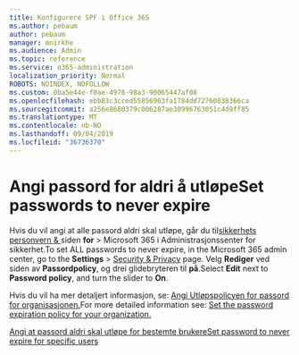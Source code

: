 ```yaml
---
title: Konfigurere SPF i Office 365
ms.author: pebaum
author: pebaum
manager: mnirkhe
ms.audience: Admin
ms.topic: reference
ms.service: o365-administration
localization_priority: Normal
ROBOTS: NOINDEX, NOFOLLOW
ms.custom: 0ba5e44e-f0ae-4978-98a3-90065447af08
ms.openlocfilehash: ebb83c3cced55856963fa1784dd72760838366ca
ms.sourcegitcommit: a256e8680379c006287ae30996763051c4d9ff85
ms.translationtype: MT
ms.contentlocale: nb-NO
ms.lasthandoff: 09/04/2019
ms.locfileid: "36736370"
---
```

# <a name="set-passwords-to-never-expire"></a><span data-ttu-id="9fdbf-102">Angi passord for aldri å utløpe</span><span class="sxs-lookup"><span data-stu-id="9fdbf-102">Set passwords to never expire</span></span> 

<span data-ttu-id="9fdbf-103">Hvis du vil angi at alle passord aldri skal utløpe, går du til[sikkerhets personvern &amp; ](https://portal.office.com/adminportal/home#/settings/security) siden **for** > Microsoft 365 i Administrasjonssenter for sikkerhet.</span><span class="sxs-lookup"><span data-stu-id="9fdbf-103">To set ALL passwords to never expire, in the Microsoft 365 admin center, go to the **Settings** > [Security &amp; Privacy](https://portal.office.com/adminportal/home#/settings/security) page.</span></span> <span data-ttu-id="9fdbf-104">Velg **Rediger** ved siden av **Passordpolicy**, og drei glidebryteren til **på**.</span><span class="sxs-lookup"><span data-stu-id="9fdbf-104">Select **Edit** next to **Password policy**, and turn the slider to **On**.</span></span>
  
<span data-ttu-id="9fdbf-105">Hvis du vil ha mer detaljert informasjon, se: [Angi Utløpspolicyen for passord for organisasjonen.](https://docs.microsoft.com/office365/admin/manage/set-password-expiration-policy)</span><span class="sxs-lookup"><span data-stu-id="9fdbf-105">For more detailed information see: [Set the password expiration policy for your organization.](https://docs.microsoft.com/office365/admin/manage/set-password-expiration-policy)</span></span>
  
[<span data-ttu-id="9fdbf-106">Angi at passord aldri skal utløpe for bestemte brukere</span><span class="sxs-lookup"><span data-stu-id="9fdbf-106">Set password to never expire for specific users</span></span>](https://docs.microsoft.com/office365/admin/add-users/set-password-to-never-expire)
  
